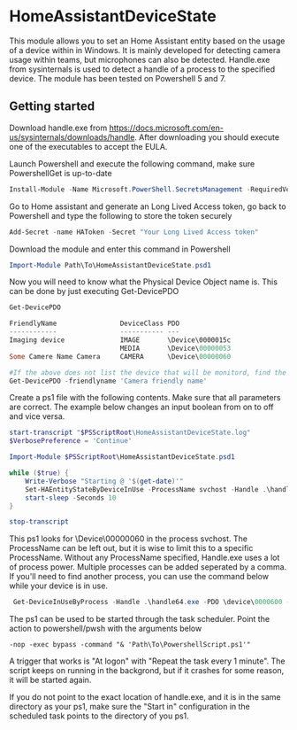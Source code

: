 # HomeAssistantDeviceState
This module allows you to set an Home Assistant entity based on the usage of a device within in Windows. It is mainly developed for detecting camera usage within teams, but microphones can also be detected. Handle.exe from sysinternals is used to detect a handle of a process to the specified device. The module has been tested on Powershell 5 and 7.

## Getting started
Download handle.exe from https://docs.microsoft.com/en-us/sysinternals/downloads/handle. After downloading you should execute one of the executables to accept the EULA.

Launch Powershell and execute the following command, make sure PowershellGet is up-to-date
```Powershell
Install-Module -Name Microsoft.PowerShell.SecretsManagement -RequiredVersion 0.2.0-alpha1 -AllowPrerelease
```

Go to Home assistant and generate an Long Lived Access token, go back to Powershell and type the following to store the token securely
```Powershell
Add-Secret -name HAToken -Secret "Your Long Lived Access token"
```

Download the module and enter this command in Powershell
```Powershell
Import-Module Path\To\HomeAssistantDeviceState.psd1
```

Now you will need to know what the Physical Device Object name is. This can be done by just executing Get-DevicePDO
```Powershell
Get-DevicePDO

FriendlyName                DeviceClass PDO
------------                ----------- ---
Imaging device              IMAGE       \Device\0000015c
                            MEDIA       \Device\00000053
Some Camere Name Camera     CAMERA      \Device\00000060

#If the above does not list the device that will be monitord, find the friendly name of your camera in Device Manager and try this command
Get-DevicePDO -friendlyname 'Camera friendly name'
```

Create a ps1 file with the following contents. Make sure that all parameters are correct. The example below changes an input boolean from on to off and vice versa.

```Powershell
start-transcript "$PSScriptRoot\HomeAssistantDeviceState.log"
$VerbosePreference = 'Continue'

Import-Module $PSScriptRoot\HomeAssistantDeviceState.psd1

while ($true) {
    Write-Verbose "Starting @ '$(get-date)'"
    Set-HAEntityStateByDeviceInUse -ProcessName svchost -Handle .\handle64.exe -PDO "\Device\00000060" -Uri "http://hassio.local:8123/" -Entity 'input_boolean.camera' -FoundStateValue 'On' -NotFoundStateValue 'Off' -SecretName HAToken -verbose
    start-sleep -Seconds 10
}

stop-transcript
```

This ps1 looks for \Device\00000060 in the process svchost. The ProcessName can be left out, but it is wise to limit this to a specific ProcessName. Without any ProcessName specified, Handle.exe uses a lot of process power. Multiple processes can be added seperated by a comma. If you'll need to find another process, you can use the command below while your device is in use.
```Powershell
 Get-DeviceInUseByProcess -Handle .\handle64.exe -PDO \device\0000600 -Verbose
 ```

The ps1 can be used to be started through the task scheduler. Point the action to powershell/pwsh with the arguments below
```
-nop -exec bypass -command "& 'Path\To\PowershellScript.ps1'"
```
A trigger that works is "At logon" with "Repeat the task every 1 minute". The script keeps on running in the backgrond, but if it crashes for some reason, it will be started again.

If you do not point to the exact location of handle.exe, and it is in the same directory as your ps1, make sure the "Start in" configuration in the scheduled task points to the directory of you ps1.
